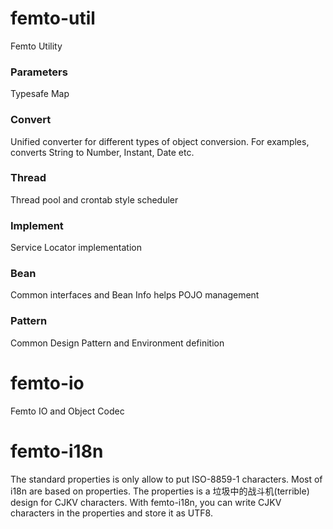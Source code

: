 # femto-util
Femto Utility
### Parameters
Typesafe Map
### Convert
Unified converter for different types of object conversion.
For examples, converts String to Number, Instant, Date etc.
### Thread
Thread pool and crontab style scheduler
### Implement
Service Locator implementation
### Bean
Common interfaces and Bean Info helps POJO management

### Pattern
Common Design Pattern and Environment definition

# femto-io
Femto IO and Object Codec

# femto-i18n
The standard properties is only allow to put ISO-8859-1 characters.
Most of i18n are based on properties. The properties is a 垃圾中的战斗机(terrible) design for CJKV characters.
With femto-i18n, you can write CJKV characters in the properties and store it as UTF8.

